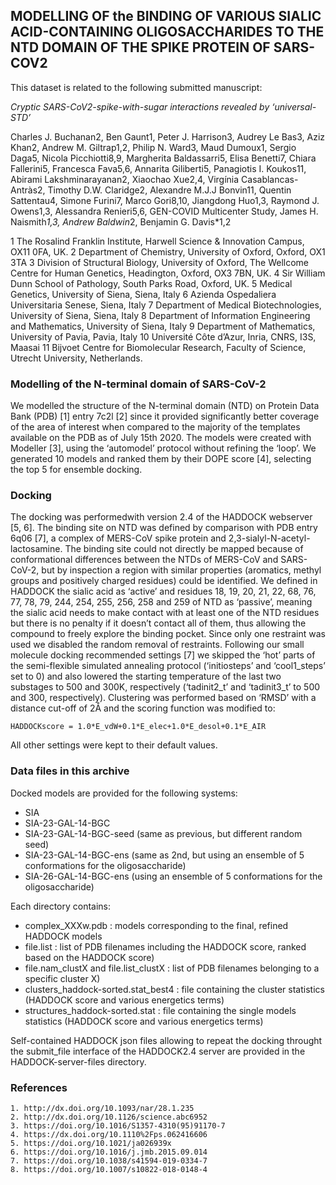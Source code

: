 ## MODELLING OF the BINDING OF VARIOUS SIALIC ACID-CONTAINING OLIGOSACCHARIDES TO THE NTD DOMAIN OF THE SPIKE PROTEIN OF SARS-COV2


This dataset is related to the following submitted manuscript:

*Cryptic SARS-CoV2-spike-with-sugar interactions revealed by ‘universal-STD’*

Charles J. Buchanan2, Ben Gaunt1, Peter J. Harrison3, Audrey Le Bas3, Aziz Khan2, Andrew M. Giltrap1,2, Philip N. Ward3, Maud Dumoux1, Sergio Daga5, Nicola Picchiotti8,9, Margherita Baldassarri5, Elisa Benetti7, Chiara Fallerini5, Francesca Fava5,6, Annarita Giliberti5, Panagiotis I. Koukos11, Abirami Lakshminarayanan2, Xiaochao Xue2,4, Virgínia Casablancas-Antràs2, Timothy D.W. Claridge2, Alexandre M.J.J Bonvin11, Quentin Sattentau4, Simone Furini7, Marco Gori8,10, Jiangdong Huo1,3, Raymond J. Owens1,3, Alessandra Renieri5,6, GEN-COVID Multicenter Study, James H. Naismith*1,3, Andrew Baldwin*2, Benjamin G. Davis*1,2

1 The Rosalind Franklin Institute, Harwell Science & Innovation Campus, OX11 0FA, UK.
2 Department of Chemistry, University of Oxford, Oxford, OX1 3TA
3 Division of Structural Biology, University of Oxford, The Wellcome Centre for Human Genetics, Headington, Oxford, OX3 7BN, UK.
4 Sir William Dunn School of Pathology, South Parks Road, Oxford, UK.
5 Medical Genetics, University of Siena, Siena, Italy
6 Azienda Ospedaliera Universitaria Senese, Siena, Italy
7 Department of Medical Biotechnologies, University of Siena, Siena, Italy
8 Department of Information Engineering and Mathematics, University of Siena, Italy
9 Department of Mathematics, University of Pavia, Pavia, Italy
10 Université Côte d’Azur, Inria, CNRS, I3S, Maasai
11 Bijvoet Centre for Biomolecular Research, Faculty of Science, Utrecht University, Netherlands.



### Modelling of the N-terminal domain of SARS-CoV-2

We modelled the structure of the N-terminal domain (NTD) on Protein Data Bank (PDB) [1] entry 7c2l [2] since it provided significantly better coverage of the area of interest when compared to the majority of the templates available on the PDB as of July 15th 2020. The models were created with Modeller [3], using the ‘automodel’ protocol without refining the ‘loop’. We generated 10 models and ranked them by their DOPE score [4], selecting the top 5 for ensemble docking.

### Docking

The docking was performedwith version 2.4 of the HADDOCK webserver [5, 6]. The binding site on NTD was defined by comparison with PDB entry 6q06 [7], a complex of MERS-CoV spike protein and 2,3-sialyl-N-acetyl-lactosamine. The binding site could not directly be mapped because of conformational differences between the NTDs of MERS-CoV and SARS-CoV-2, but by inspection a region with similar properties (aromatics, methyl groups and positively charged residues) could be identified. We defined in HADDOCK the sialic acid as ‘active’ and residues 18, 19, 20, 21, 22, 68, 76, 77, 78, 79, 244, 254, 255, 256, 258 and 259 of NTD as ‘passive’, meaning the sialic acid needs to make contact with at least one of the NTD residues but there is no penalty if it doesn’t contact all of them, thus allowing the compound to freely explore the binding pocket. Since only one restraint was used we disabled the random removal of restraints. Following our small molecule docking recommended settings  [7] we skipped the ‘hot’ parts of the semi-flexible simulated annealing protocol (‘initiosteps’ and ‘cool1_steps’ set to 0) and also lowered the starting temperature of the last two substages to 500 and 300K, respectively (‘tadinit2_t’ and ‘tadinit3_t’ to 500 and 300, respectively). Clustering was performed based on ‘RMSD’ with a distance cut-off of 2Å and the scoring function was modified to:

	HADDOCKscore = 1.0*E_vdW+0.1*E_elec+1.0*E_desol+0.1*E_AIR
 
All other settings were kept to their default values.


### Data files in this archive

Docked models are provided for the following systems:

 - SIA
 - SIA-23-GAL-14-BGC
 - SIA-23-GAL-14-BGC-seed (same as previous, but different random seed)
 - SIA-23-GAL-14-BGC-ens (same as 2nd, but using an ensemble of 5 conformations for the oligosaccharide)
 - SIA-26-GAL-14-BGC-ens (using an ensemble of 5 conformations for the oligosaccharide)
 
Each directory contains:

 - complex_XXXw.pdb 						: models corresponding to the final, refined HADDOCK models
 - file.list 							: list of PDB filenames including the HADDOCK score, ranked based on the HADDOCK score)
 - file.nam_clustX and file.list_clustX	: list of PDB filenames belonging to a specific cluster X)
 - clusters_haddock-sorted.stat_best4	: file containing the cluster statistics (HADDOCK score and various energetics terms)
 - structures_haddock-sorted.stat		: file containing the single models statistics (HADDOCK score and various energetics terms)

Self-contained HADDOCK json files allowing to repeat the docking throught the submit_file interface of the HADDOCK2.4 server are provided in the HADDOCK-server-files directory.


### References

	1. http://dx.doi.org/10.1093/nar/28.1.235
	2. http://dx.doi.org/10.1126/science.abc6952
	3. https://doi.org/10.1016/S1357-4310(95)91170-7
	4. https://dx.doi.org/10.1110%2Fps.062416606
	5. https://doi.org/10.1021/ja026939x
	6. https://doi.org/10.1016/j.jmb.2015.09.014
	7. https://doi.org/10.1038/s41594-019-0334-7 
	8. https://doi.org/10.1007/s10822-018-0148-4
